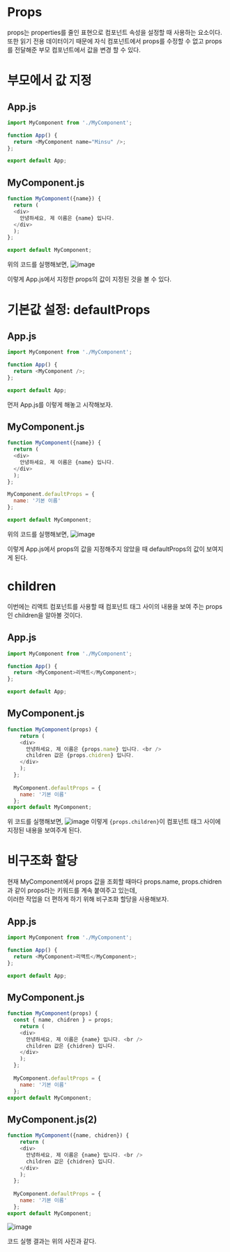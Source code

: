 # **Props**

props는 properties를 줄인 표현으로 컴포넌트 속성을 설정할 때 사용하는 요소이다.  
또한 읽기 전용 데이터이기 때문에 자식 컴포넌트에서 props를 수정할 수 없고 props를 전달해준 부모 컴포넌트에서 값을 변경 할 수 있다.

# **부모에서 값 지정**

## App.js
```javascript
import MyComponent from './MyComponent';

function App() {
  return <MyComponent name="Minsu" />;
};

export default App;
```

## MyComponent.js
```javascript
function MyComponent({name}) {
  return (
  <div>
    안녕하세요, 제 이름은 {name} 입니다.
  </div>
  );
};

export default MyComponent;
```
위의 코드를 실행해보면, 
![image](https://user-images.githubusercontent.com/104071568/235654922-a4a481e1-0e3e-4b6a-a558-835d8ed2fa1d.png)

이렇게 App.js에서 지정한 props의 값이 지정된 것을 볼 수 있다.

# 기본값 설정: defaultProps

## App.js
```javascript
import MyComponent from './MyComponent';

function App() {
  return <MyComponent />;
};

export default App;
```
먼저 App.js를 이렇게 해놓고 시작해보자. 
## MyComponent.js
```javascript
function MyComponent({name}) {
  return (
  <div>
    안녕하세요, 제 이름은 {name} 입니다.
  </div>
  );
};

MyComponent.defaultProps = {
  name: '기본 이름'
};

export default MyComponent;
```
위의 코드를 실행해보면, 
![image](https://user-images.githubusercontent.com/104071568/235655737-21115e3c-ab9b-461b-ac12-fa1e43a9ac58.png)

이렇게 App.js에서 props의 값을 지정해주지 않았을 때 defaultProps의 값이 보여지게 된다.

# children
이번에는 리액트 컴포넌트를 사용할 때 컴포넌트 태그 사이의 내용을 보여 주는 props 인 children을 알아볼 것이다.

## App.js
```javascript
import MyComponent from './MyComponent';

function App() {
  return <MyComponent>리액트</MyComponent>;
};

export default App;
```

## MyComponent.js
```javascript
function MyComponent(props) {
    return (
    <div>
      안녕하세요, 제 이름은 {props.name} 입니다. <br />
      children 값은 {props.chidren} 입니다.
    </div>
    );
  };
  
  MyComponent.defaultProps = {
    name: '기본 이름'
  };
export default MyComponent;
```
위 코드를 실행해보면, 
![image](https://user-images.githubusercontent.com/104071568/235657439-ba105b1e-93cb-438d-88f3-13c42aadbd70.png)
이렇게 `{props.children}`이 컴포넌트 태그 사이에 지정된 내용을 보여주게 된다.

# 비구조화 할당
현재 MyComponent에서 props 값을 조회할 때마다 props.name, props.chidren과 같이 props라는 키워드를 계속 붙여주고 있는데,  
이러한 작업을 더 편하게 하기 위해 비구조화 할당을 사용해보자.

## App.js
```javascript
import MyComponent from './MyComponent';

function App() {
  return <MyComponent>리액트</MyComponent>;
};

export default App;
```

## MyComponent.js
```javascript
function MyComponent(props) {
  const { name, chidren } = props;
    return (
    <div>
      안녕하세요, 제 이름은 {name} 입니다. <br />
      children 값은 {chidren} 입니다.
    </div>
    );
  };
  
  MyComponent.defaultProps = {
    name: '기본 이름'
  };
export default MyComponent;
```

## MyComponent.js(2)
```javascript
function MyComponent({name, chidren}) {
    return (
    <div>
      안녕하세요, 제 이름은 {name} 입니다. <br />
      children 값은 {chidren} 입니다.
    </div>
    );
  };
  
  MyComponent.defaultProps = {
    name: '기본 이름'
  };
export default MyComponent;
```
![image](https://user-images.githubusercontent.com/104071568/235660046-110ea11c-6a32-4715-a09b-5ad1779b9293.png)

코드 실행 결과는 위의 사진과 같다.
